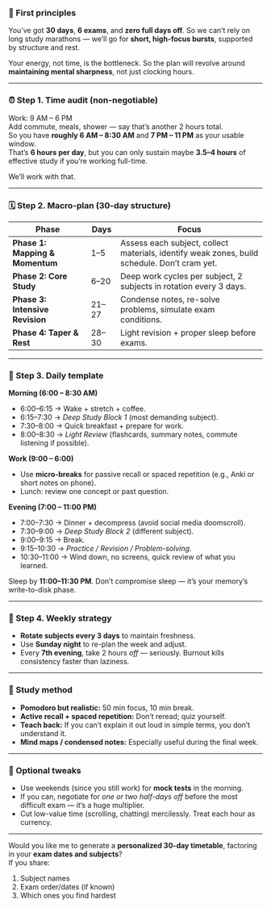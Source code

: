 ### 🧠 First principles

You’ve got **30 days**, **6 exams**, and **zero full days off**. So we can’t rely on long study marathons — we’ll go for **short, high-focus bursts**, supported by structure and rest.

Your energy, not time, is the bottleneck. So the plan will revolve around **maintaining mental sharpness**, not just clocking hours.

---

### ⏰ Step 1. Time audit (non-negotiable)

Work: 9 AM – 6 PM  
Add commute, meals, shower — say that’s another 2 hours total.  
So you have **roughly 6 AM – 8:30 AM** and **7 PM – 11 PM** as your usable window.  
That’s **6 hours per day**, but you can only sustain maybe **3.5–4 hours** of effective study if you’re working full-time.

We’ll work with that.

---

### 🗓 Step 2. Macro-plan (30-day structure)

|Phase|Days|Focus|
|---|---|---|
|**Phase 1: Mapping & Momentum**|1–5|Assess each subject, collect materials, identify weak zones, build schedule. Don’t cram yet.|
|**Phase 2: Core Study**|6–20|Deep work cycles per subject, 2 subjects in rotation every 3 days.|
|**Phase 3: Intensive Revision**|21–27|Condense notes, re-solve problems, simulate exam conditions.|
|**Phase 4: Taper & Rest**|28–30|Light revision + proper sleep before exams.|

---

### 📆 Step 3. Daily template

**Morning (6:00 – 8:30 AM)**
- 6:00–6:15 → Wake + stretch + coffee.
- 6:15–7:30 → _Deep Study Block 1_ (most demanding subject).
- 7:30–8:00 → Quick breakfast + prepare for work.
- 8:00–8:30 → _Light Review_ (flashcards, summary notes, commute listening if possible).
    

**Work (9:00 – 6:00)**
- Use **micro-breaks** for passive recall or spaced repetition (e.g., Anki or short notes on phone).
- Lunch: review one concept or past question.

**Evening (7:00 – 11:00 PM)**
- 7:00–7:30 → Dinner + decompress (avoid social media doomscroll).
- 7:30–9:00 → _Deep Study Block 2_ (different subject).
- 9:00–9:15 → Break.
- 9:15–10:30 → _Practice / Revision / Problem-solving_.
- 10:30–11:00 → Wind down, no screens, quick review of what you learned.
    

Sleep by **11:00–11:30 PM**. Don’t compromise sleep — it’s your memory’s write-to-disk phase.

---
### 🧩 Step 4. Weekly strategy
- **Rotate subjects every 3 days** to maintain freshness.
- Use **Sunday night** to re-plan the week and adjust.
- Every **7th evening**, take 2 hours _off_ — seriously. Burnout kills consistency faster than laziness.
    
---

### 🧠 Study method
- **Pomodoro but realistic:** 50 min focus, 10 min break.
- **Active recall + spaced repetition:** Don’t reread; quiz yourself.
- **Teach back:** If you can’t explain it out loud in simple terms, you don’t understand it.
- **Mind maps / condensed notes:** Especially useful during the final week.
    

---

### 🚀 Optional tweaks

- Use weekends (since you still work) for **mock tests** in the morning.
- If you can, negotiate for _one or two half-days off_ before the most difficult exam — it’s a huge multiplier.
- Cut low-value time (scrolling, chatting) mercilessly. Treat each hour as currency.
    

---

Would you like me to generate a **personalized 30-day timetable**, factoring in your **exam dates and subjects**?  
If you share:

1. Subject names
2. Exam order/dates (if known)
3. Which ones you find hardest
    

